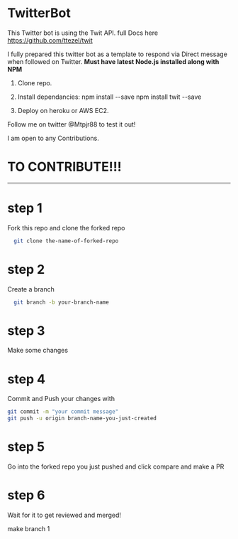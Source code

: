 # TwitterBot

This Twitter bot is using the Twit API. full Docs here https://github.com/ttezel/twit

I fully prepared this twitter bot as a template to respond via Direct message when followed on Twitter.
**Must have latest Node.js installed along with NPM**

1) Clone repo.
2) Install dependancies:
   npm install --save
   npm install twit --save
   
3) Deploy on heroku or AWS EC2.
 
 Follow me on twitter @Mtpjr88 to test it out! 
 
 I am open to any Contributions.
# TO CONTRIBUTE!!!
------------------------------
# step 1
Fork this repo and clone the forked repo 
```bash
  git clone the-name-of-forked-repo
```
# step 2
Create a branch
```bash
  git branch -b your-branch-name
```
# step 3
Make some changes
# step 4
Commit and Push your changes with
```bash
git commit -m "your commit message"
git push -u origin branch-name-you-just-created
```
# step 5
Go into the forked repo you just pushed and click
compare and make a PR
# step 6
Wait for it to get reviewed and merged!

make branch 1